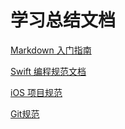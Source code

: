 # 学习总结文档

[Markdown 入门指南](Markdown/Markdown入门指南.md)

[Swift 编程规范文档](Swift编程规范/Swift编程规范.md)

[iOS 项目规范](iOS项目规范/iOS项目规范.md)

[Git规范](Git/Git规范.md)